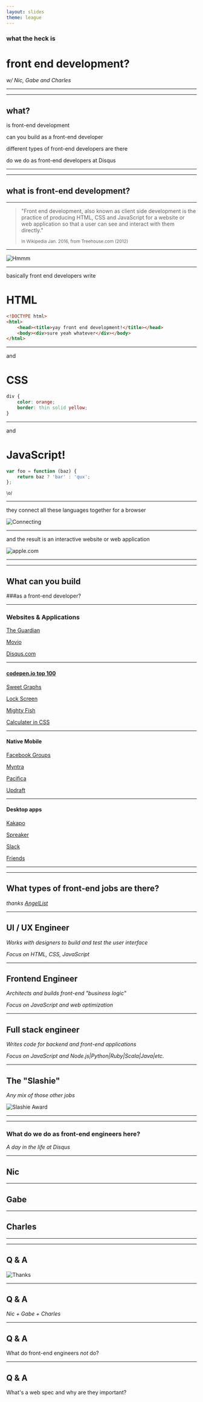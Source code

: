 ```yaml
---
layout: slides
theme: league
---
```


### what the heck is
# front end development?
_w/ Nic, Gabe and Charles_

----------
----------

## what?

is front-end development

can you build as a front-end developer

different types of front-end developers are there

do we do as front-end developers at Disqus

----------
----------

## what is front-end development?

-------

> "Front end development, also known as client side development is the practice of producing HTML, CSS and JavaScript for a website or web application so that a user can see and interact with them directly."
>
> <small>In Wikipedia Jan. 2016, from Treehouse.com (2012)</small>

---------

![Hmmm](http://i.giphy.com/MsWnkCVSXz73i.gif)

-----------

basically front end developers write
# HTML

```html
<!DOCTYPE html>
<html>
    <head><title>yay front end development!</title></head>
    <body><div>sure yeah whatever</div></body>
</html>
```

------

and
# CSS

```css
div {
    color: orange;
    border: thin solid yellow;
}
```

------

and
# JavaScript!

```js
var foo = function (baz) {
    return baz ? 'bar' : 'qux';
};
```

<small>\o/</small>


---------

they connect all these languages together for a browser

![Connecting](http://i.giphy.com/C1nEwzSrlVW80.gif)

--------

and the result is an interactive website or web application

![apple.com](http://i2.cdn.turner.com/money/dam/assets/150506112202-old-website-apple-1024x640.png)

----------
-----------

## What can you build
###as a front-end developer?

------

### Websites & Applications

[The Guardian](http://www.theguardian.com/us-news/2016/jan/19/michigan-governor-will-release-all-of-his-emails-related-to-flints-water-crisis)

[Movio](http://movieo.me/movies)

[Disqus.com](https://disqus.com/)

--------------

#### [codepen.io top 100](http://codepen.io/2015/popular/pens/)

[Sweet Graphs](http://codepen.io/JonasB/pen/PwWXqg)

[Lock Screen](http://codepen.io/khadkamhn/pen/EVaJLy)

[Mighty Fish](http://codepen.io/Yakudoo/pen/BNNGBq)

[Calculater in CSS](http://codepen.io/ciprianionescu/pen/JYPwwL)

--------

#### Native Mobile

<!-- react.js -->

[Facebook Groups](https://itunes.apple.com/us/app/facebook-groups/id931735837?mt=8)

[Myntra](https://itunes.apple.com/in/app/myntra-fashion-shopping-app/id907394059)

<!-- ionic -->

[Pacifica](https://itunes.apple.com/us/app/pacifica-tools-for-stress/id922968861?mt=8&ign-mpt=uo%3D6)

[Updraft](https://itunes.apple.com/app/id1059812566)

-------

#### Desktop apps

<!-- electron.js -->

[Kakapo](http://www.kakapo.co/app.html#desktop)

[Spreaker](https://www.spreaker.com/download)

[Slack](https://slack.com/is)

[Friends](http://moose-team.github.io/friends/)

--------
--------

## What types of front-end jobs are there?

_thanks [AngelList](angel.co)_

-------

## UI / UX Engineer

_Works with designers to build and test the user interface_

_Focus on HTML, CSS, JavaScript_

--------

## Frontend Engineer

_Architects and builds front-end "business logic"_

_Focus on JavaScript and web optimization_

-------

## Full stack engineer

_Writes code for backend and front-end applications_

_Focus on JavaScript and Node.js|Python|Ruby|Scala|Java|etc._

-------

## The "Slashie"

_Any mix of those other jobs_

![Slashie Award](https://i.ytimg.com/vi/24a9ty1m3ZU/maxresdefault.jpg)

-----------
-----------

### What do we do as front-end engineers here?

_A day in the life at Disqus_

-------

## Nic

-------

## Gabe

-------

## Charles

----------
----------

## Q & A


![Thanks](http://gif-finder.com/wp-content/uploads/2015/11/Sloth-Laugh.gif)

---------

## Q & A

_Nic + Gabe + Charles_

---------

## Q & A

What do front-end engineers _not_ do?

---------

## Q & A

What's a web spec and why are they important?

